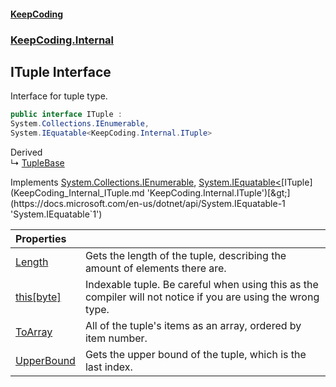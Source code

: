 #### [KeepCoding](index.md 'index')
### [KeepCoding.Internal](KeepCoding_Internal.md 'KeepCoding.Internal')
## ITuple Interface
Interface for tuple type.   
```csharp
public interface ITuple :
System.Collections.IEnumerable,
System.IEquatable<KeepCoding.Internal.ITuple>
```

Derived  
&#8627; [TupleBase](KeepCoding_Internal_TupleBase.md 'KeepCoding.Internal.TupleBase')  

Implements [System.Collections.IEnumerable](https://docs.microsoft.com/en-us/dotnet/api/System.Collections.IEnumerable 'System.Collections.IEnumerable'), [System.IEquatable&lt;](https://docs.microsoft.com/en-us/dotnet/api/System.IEquatable-1 'System.IEquatable`1')[ITuple](KeepCoding_Internal_ITuple.md 'KeepCoding.Internal.ITuple')[&gt;](https://docs.microsoft.com/en-us/dotnet/api/System.IEquatable-1 'System.IEquatable`1')  

| Properties | |
| :--- | :--- |
| [Length](KeepCoding_Internal_ITuple_Length.md 'KeepCoding.Internal.ITuple.Length') | Gets the length of the tuple, describing the amount of elements there are.<br/> |
| [this[byte]](KeepCoding_Internal_ITuple_this_byte_.md 'KeepCoding.Internal.ITuple.this[byte]') | Indexable tuple. Be careful when using this as the compiler will not notice if you are using the wrong type.<br/> |
| [ToArray](KeepCoding_Internal_ITuple_ToArray.md 'KeepCoding.Internal.ITuple.ToArray') | All of the tuple's items as an array, ordered by item number.<br/> |
| [UpperBound](KeepCoding_Internal_ITuple_UpperBound.md 'KeepCoding.Internal.ITuple.UpperBound') | Gets the upper bound of the tuple, which is the last index.<br/> |
